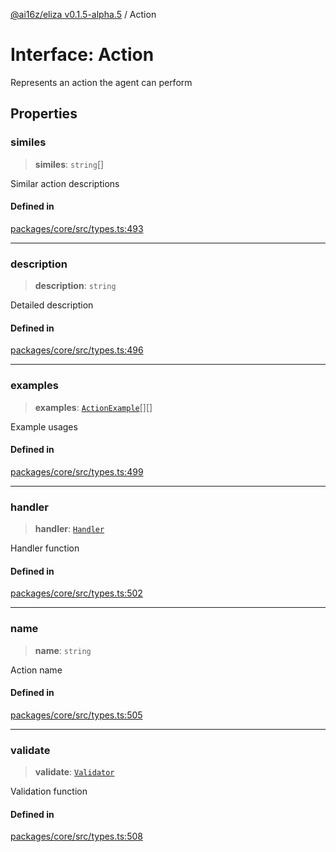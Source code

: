 [@ai16z/eliza v0.1.5-alpha.5](../index.md) / Action

# Interface: Action

Represents an action the agent can perform

## Properties

### similes

> **similes**: `string`[]

Similar action descriptions

#### Defined in

[packages/core/src/types.ts:493](https://github.com/roschler/eliza/blob/main/packages/core/src/types.ts#L493)

***

### description

> **description**: `string`

Detailed description

#### Defined in

[packages/core/src/types.ts:496](https://github.com/roschler/eliza/blob/main/packages/core/src/types.ts#L496)

***

### examples

> **examples**: [`ActionExample`](ActionExample.md)[][]

Example usages

#### Defined in

[packages/core/src/types.ts:499](https://github.com/roschler/eliza/blob/main/packages/core/src/types.ts#L499)

***

### handler

> **handler**: [`Handler`](../type-aliases/Handler.md)

Handler function

#### Defined in

[packages/core/src/types.ts:502](https://github.com/roschler/eliza/blob/main/packages/core/src/types.ts#L502)

***

### name

> **name**: `string`

Action name

#### Defined in

[packages/core/src/types.ts:505](https://github.com/roschler/eliza/blob/main/packages/core/src/types.ts#L505)

***

### validate

> **validate**: [`Validator`](../type-aliases/Validator.md)

Validation function

#### Defined in

[packages/core/src/types.ts:508](https://github.com/roschler/eliza/blob/main/packages/core/src/types.ts#L508)
